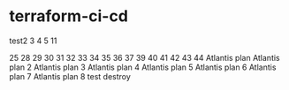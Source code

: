 # terraform-ci-cd
test2
3
4
5
11

25
28
29
30
31
32
33
34
35
36
37
39
40
41
42
43
44
Atlantis plan
Atlantis plan 2
Atlantis plan 3
Atlantis plan 4
Atlantis plan 5
Atlantis plan 6
Atlantis plan 7
Atlantis plan 8
test destroy